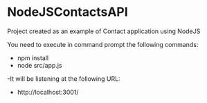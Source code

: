 # NodeJSContactsAPI
Project created as an example of Contact application using NodeJS

You need to execute in command prompt the following commands:
* npm install
* node src/app.js

-It will be listening at the following URL:
* http://localhost:3001/
